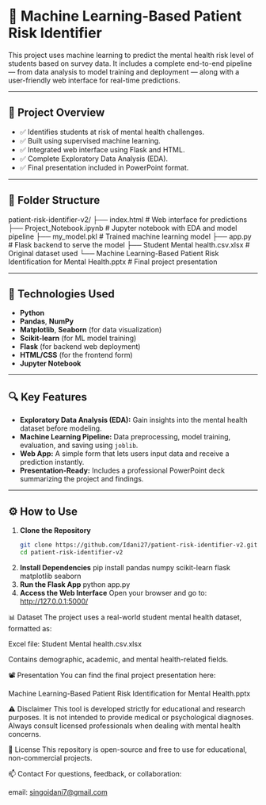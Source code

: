 # 🧠 Machine Learning-Based Patient Risk Identifier

This project uses machine learning to predict the mental health risk level of students based on survey data. It includes a complete end-to-end pipeline — from data analysis to model training and deployment — along with a user-friendly web interface for real-time predictions.

---

## 📌 Project Overview

- ✅ Identifies students at risk of mental health challenges.
- ✅ Built using supervised machine learning.
- ✅ Integrated web interface using Flask and HTML.
- ✅ Complete Exploratory Data Analysis (EDA).
- ✅ Final presentation included in PowerPoint format.

---

## 📁 Folder Structure
patient-risk-identifier-v2/
├── index.html # Web interface for predictions
├── Project_Notebook.ipynb # Jupyter notebook with EDA and model pipeline
├── my_model.pkl # Trained machine learning model
├── app.py # Flask backend to serve the model
├── Student Mental health.csv.xlsx # Original dataset used
└── Machine Learning-Based Patient Risk Identification for Mental Health.pptx # Final project presentation

---

## 🧪 Technologies Used

- **Python**
- **Pandas**, **NumPy**
- **Matplotlib**, **Seaborn** (for data visualization)
- **Scikit-learn** (for ML model training)
- **Flask** (for backend web deployment)
- **HTML/CSS** (for the frontend form)
- **Jupyter Notebook**

---

## 🔍 Key Features

- **Exploratory Data Analysis (EDA):** Gain insights into the mental health dataset before modeling.
- **Machine Learning Pipeline:** Data preprocessing, model training, evaluation, and saving using `joblib`.
- **Web App:** A simple form that lets users input data and receive a prediction instantly.
- **Presentation-Ready:** Includes a professional PowerPoint deck summarizing the project and findings.

---

## ⚙️ How to Use

1. **Clone the Repository**
   ```bash
   git clone https://github.com/Idani27/patient-risk-identifier-v2.git
   cd patient-risk-identifier-v2
2. **Install Dependencies**
pip install pandas numpy scikit-learn flask matplotlib seaborn
3. **Run the Flask App**
python app.py
4. **Access the Web Interface**
Open your browser and go to:
http://127.0.0.1:5000/

📊 Dataset
The project uses a real-world student mental health dataset, formatted as:

Excel file: Student Mental health.csv.xlsx

Contains demographic, academic, and mental health-related fields.

📽️ Presentation
You can find the final project presentation here:

Machine Learning-Based Patient Risk Identification for Mental Health.pptx

⚠️ Disclaimer
This tool is developed strictly for educational and research purposes. It is not intended to provide medical or psychological diagnoses. Always consult licensed professionals when dealing with mental health concerns.

📄 License
This repository is open-source and free to use for educational, non-commercial projects.

📫 Contact
For questions, feedback, or collaboration:

email: singoidani7@gmail.com


